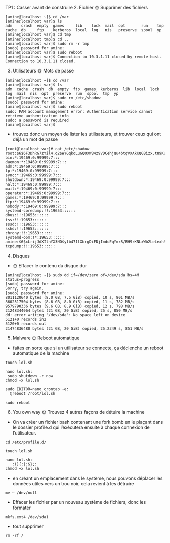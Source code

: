 TP1 : Casser avant de construire
2. Fichier
🌞 Supprimer des fichiers
``````
[amine@localhost ~]$ cd /var
[amine@localhost var]$ ls
adm    crash  empty  games     lib    lock  mail  opt       run    tmp
cache  db     ftp    kerberos  local  log   nis   preserve  spool  yp
[amine@localhost var]$ cd tmp
[amine@localhost tmp]$ cd ..
[amine@localhost var]$ sudo rm -r tmp
[sudo] password for amine:
[amine@localhost var]$ sudo reboot
[amine@localhost var]$ Connection to 10.3.1.11 closed by remote host.
Connection to 10.3.1.11 closed.
```````

3. Utilisateurs
🌞 Mots de passe
``````
[amine@localhost ~]$ cd /var
[amine@localhost var]$ ls
adm  cache  crash  db  empty  ftp  games  kerberos  lib  local  lock  log  mail  nis  opt  preserve  run  spool  tmp  yp
[amine@localhost var]$ sudo rm /etc/shadow
[sudo] password for amine:
[amine@localhost var]$ sudo reboot
sudo: PAM account management error: Authentication service cannot retrieve authentication info
sudo: a password is required
[amine@localhost var]$
``````
- trouvez donc un moyen de lister les utilisateurs, et trouver ceux qui ont déjà un mot de passe

```
[root@localhost var]# cat /etc/shadow
root:$6$6F3DhRG7zYil4.q2$WYGqkoLuGQOXWB4z9VDCehjQu4btqVXAkKQGBizx.t89KuLwLATuAWeBriOvcVk2SPS5GQa9MVhlGifKQm6yq/::0:99999:7:::
bin:*:19469:0:99999:7:::
daemon:*:19469:0:99999:7:::
adm:*:19469:0:99999:7:::
lp:*:19469:0:99999:7:::
sync:*:19469:0:99999:7:::
shutdown:*:19469:0:99999:7:::
halt:*:19469:0:99999:7:::
mail:*:19469:0:99999:7:::
operator:*:19469:0:99999:7:::
games:*:19469:0:99999:7:::
ftp:*:19469:0:99999:7:::
nobody:*:19469:0:99999:7:::
systemd-coredump:!!:19653::::::
dbus:!!:19653::::::
tss:!!:19653::::::
sssd:!!:19653::::::
sshd:!!:19653::::::
chrony:!!:19653::::::
systemd-oom:!*:19653::::::
amine:$6$xLrijJdXIlnYX3NO$ylb471lXbrgDiFDjImduEqYmr8/BH9rKNLxWb2LeLexh5QcS6CIH2QVLXMKRMFEiARf.FHxQC7GraEFKhxGkr/::0:99999:7:::
tcpdump:!!:19653::::::
```

4. Disques
- 🌞 Effacer le contenu du disque dur
``````
[amine@localhost ~]$ sudo dd if=/dev/zero of=/dev/sda bs=4M status=progress
[sudo] password for amine:
Sorry, try again.
[sudo] password for amine:
8011120640 bytes (8.0 GB, 7.5 GiB) copied, 10 s, 801 MB/s
8602517504 bytes (8.6 GB, 8.0 GiB) copied, 11 s, 782 MB/s
9579790336 bytes (9.6 GB, 8.9 GiB) copied, 12 s, 798 MB/s
21248344064 bytes (21 GB, 20 GiB) copied, 25 s, 850 MB/s
dd: error writing '/dev/sda': No space left on device
5121+0 records in2
5120+0 records out
21474836480 bytes (21 GB, 20 GiB) copied, 25.2349 s, 851 MB/s
``````

5. Malware
🌞 Reboot automatique

- faites en sorte que si un utilisateur se connecte, ça déclenche un reboot automatique de la machine

``````
touch lol.sh

nano lol.sh:
 sudo shutdown -r now
chmod +x lol.sh

sudo EDITOR=nano crontab -e:
  @reboot /root/lol.sh

sudo reboot
``````
6. You own way
🌞 Trouvez 4 autres façons de détuire la machine

- On va créer un fichier bash contenant une fork bomb en le plaçant dans le dossier profile.d qui l’exécutera ensuite à chaque connexion de l’utilisateur.

``````
cd /etc/profile.d/

touch lol.sh

nano lol.sh:
   :(){:|:&};:
chmod +x lol.sh

``````
- en créant un emplacement dans le système, nous pouvons déplacer les données utiles vers un trou noir, cela revient à les détruire 
``````
mv ~ /dev/null
```````
- Effacer les fichier par un nouveau système de fichiers, donc les formater
``````
mkfs.ext4 /dev/sda1
``````
- tout supprimer
``````
rm -rf /
``````